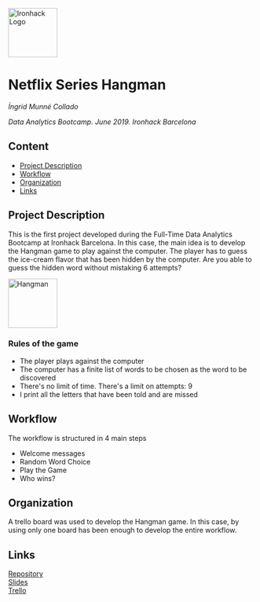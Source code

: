 <img src="https://bit.ly/2VnXWr2" alt="Ironhack Logo" width="100"/>

# Netflix Series Hangman
*Íngrid Munné Collado*

*Data Analytics Bootcamp. June 2019. Ironhack Barcelona*

## Content
- [Project Description](#project-description)
- [Workflow](#workflow)
- [Organization](#organization)
- [Links](#links)

<a name="project-description"></a>

## Project Description
This is the first project developed during the Full-Time Data Analytics Bootcamp at Ironhack Barcelona. In this case, the main idea is to develop the Hangman game to play against the computer. 
The player has to guess the ice-cream flavor that has been hidden by the computer. Are you able to guess the hidden word without mistaking 6 attempts? 

<img src="https://as1.ftcdn.net/jpg/00/72/50/88/500_F_72508891_FseW5jo5VI8JGHjU0PJ7OgU9G8ZM5xiA.jpg2" alt="Hangman" width="100"/>

### Rules of the game

- The player plays against the computer
- The computer has a finite list of words to be chosen as the word to be discovered
- There's no limit of time. There's a limit on attempts: 9
- I print all the letters that have been told and are missed


<a name="workflow"></a>

## Workflow

The workflow is structured in 4 main steps
- Welcome messages
- Random Word Choice 
- Play the Game
- Who wins? 

<a name="organization"></a>

## Organization
A trello board was used to develop the Hangman game. In this case, by using only one board has been enough to develop the entire workflow. 

<a name="links"></a>

## Links

[Repository](https://github.com/wobniarin/Project-Week-1-Build-Your-Own-Game)  
[Slides](https://slides.com/ingridmunnecollado/deck/)  
[Trello](https://trello.com/b/rQD6qXVA/ih-da-project1-hangman)  
